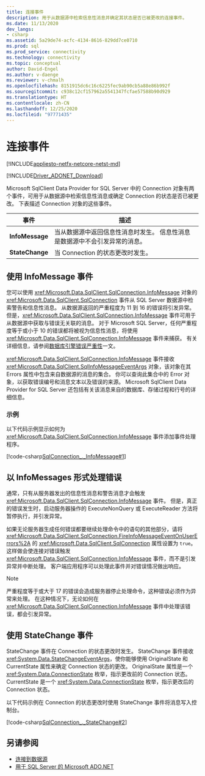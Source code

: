 ```yaml
---
title: 连接事件
description: 用于从数据源中检索信息性消息并确定其状态是否已被更改的连接事件。
ms.date: 11/13/2020
dev_langs:
- csharp
ms.assetid: 5a29de74-acfc-4134-8616-829dd7ce0710
ms.prod: sql
ms.prod_service: connectivity
ms.technology: connectivity
ms.topic: conceptual
author: David-Engel
ms.author: v-daenge
ms.reviewer: v-chmalh
ms.openlocfilehash: 8151915dc6c16c6225fec9ab90cb5a88e86b992f
ms.sourcegitcommit: c938c12cf157962a5541347fcfae57588b90d929
ms.translationtype: HT
ms.contentlocale: zh-CN
ms.lasthandoff: 12/25/2020
ms.locfileid: "97771435"
---
```

# <a name="connection-events"></a>连接事件

[!INCLUDE[appliesto-netfx-netcore-netst-md](../../includes/appliesto-netfx-netcore-netst-md.md)]

[!INCLUDE[Driver_ADONET_Download](../../includes/driver_adonet_download.md)]

Microsoft SqlClient Data Provider for SQL Server 中的 Connection 对象有两个事件，可用于从数据源中检索信息性消息或确定 Connection 的状态是否已被更改。 下表描述 Connection 对象的这些事件。

|事件|描述|  
|-----------|-----------------|  
|**InfoMessage**|当从数据源中返回信息性消息时发生。 信息性消息是数据源中不会引发异常的消息。|  
|**StateChange**|当 Connection 的状态更改时发生。|  

## <a name="work-with-the-infomessage-event"></a>使用 InfoMessage 事件

您可以使用 <xref:Microsoft.Data.SqlClient.SqlConnection.InfoMessage> 对象的 <xref:Microsoft.Data.SqlClient.SqlConnection> 事件从 SQL Server 数据源中检索警告和信息性消息。 从数据源返回的严重程度为 11 到 16 的错误将引发异常。 但是，<xref:Microsoft.Data.SqlClient.SqlConnection.InfoMessage> 事件可用于从数据源中获取与错误无关联的消息。 对于 Microsoft SQL Server，任何严重程度等于或小于 10 的错误都将被视为信息性消息，将使用 <xref:Microsoft.Data.SqlClient.SqlConnection.InfoMessage> 事件来捕获。 有关详细信息，请参阅[数据库引擎错误严重性](/sql/relational-databases/errors-events/database-engine-error-severities)一文。

<xref:Microsoft.Data.SqlClient.SqlConnection.InfoMessage> 事件接收 <xref:Microsoft.Data.SqlClient.SqlInfoMessageEventArgs> 对象，该对象在其 Errors 属性中包含来自数据源的消息的集合。 你可以查询此集合中的 Error 对象，以获取错误编号和消息文本以及错误的来源。 Microsoft SqlClient Data Provider for SQL Server 还包括有关该消息来自的数据库、存储过程和行号的详细信息。

### <a name="example"></a>示例

以下代码示例显示如何为 <xref:Microsoft.Data.SqlClient.SqlConnection.InfoMessage> 事件添加事件处理程序。

[!code-csharp[SqlConnection_._InfoMessage#1](~/../sqlclient/doc/samples/SqlConnection_InfoMessage_StateChange.cs#1)]

## <a name="handle-errors-as-infomessages"></a>以 InfoMessages 形式处理错误

通常，只有从服务器发出的信息性消息和警告消息才会触发 <xref:Microsoft.Data.SqlClient.SqlConnection.InfoMessage> 事件。 但是，真正的错误发生时，启动服务器操作的 ExecuteNonQuery 或 ExecuteReader 方法将暂停执行，并引发异常。

如果无论服务器生成任何错误都要继续处理命令中的语句的其他部分，请将 <xref:Microsoft.Data.SqlClient.SqlConnection.FireInfoMessageEventOnUserErrors%2A> 的 <xref:Microsoft.Data.SqlClient.SqlConnection> 属性设置为 `true`。 这样做会使连接对错误触发 <xref:Microsoft.Data.SqlClient.SqlConnection.InfoMessage> 事件，而不是引发异常并中断处理。 客户端应用程序可以处理此事件并对错误情况做出响应。

> [!NOTE]
> 严重程度等于或大于 17 的错误会造成服务器停止处理命令，这种错误必须作为异常来处理。 在这种情况下，无论如何在 <xref:Microsoft.Data.SqlClient.SqlConnection.InfoMessage> 事件中处理该错误，都会引发异常。

## <a name="work-with-the-statechange-event"></a>使用 StateChange 事件

StateChange 事件在 Connection 的状态更改时发生。 StateChange 事件接收 <xref:System.Data.StateChangeEventArgs>，使你能够使用 OriginalState 和 CurrentState 属性来确定 Connection 状态的更改。 OriginalState 属性是一个 <xref:System.Data.ConnectionState> 枚举，指示更改前的 Connection 状态。 CurrentState 是一个 <xref:System.Data.ConnectionState> 枚举，指示更改后的 Connection 状态。

以下代码示例在 Connection 的状态更改时使用 StateChange 事件将消息写入控制台。

[!code-csharp[SqlConnection_._StateChange#2](~/../sqlclient/doc/samples/SqlConnection_InfoMessage_StateChange.cs#2)]

## <a name="see-also"></a>另请参阅

- [连接到数据源](connecting-to-data-source.md)
- [用于 SQL Server 的 Microsoft ADO.NET](microsoft-ado-net-sql-server.md)
